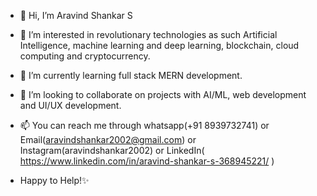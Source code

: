 - 👋 Hi, I’m Aravind Shankar S
- 👀 I’m interested in revolutionary technologies as such Artificial Intelligence, machine learning and deep learning, blockchain, cloud computing and cryptocurrency. 
- 🌱 I’m currently learning full stack MERN development.  
- 💞️ I’m looking to collaborate on projects with AI/ML, web development and UI/UX development. 
- 📫 You can reach me through whatsapp(+91 8939732741) or Email(aravindshankar2002@gmail.com) or Instagram(aravindshankar2002) 
      or LinkedIn( https://www.linkedin.com/in/aravind-shankar-s-368945221/ ) 
      
- Happy to Help!✨ 

<!---
AravindShankar2002/AravindShankar2002 is a ✨ special ✨ repository because its `README.md` (this file) appears on your GitHub profile.
You can click the Preview link to take a look at your changes.
--->
